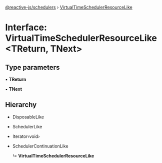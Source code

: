 [@reactive-js/schedulers](../README.md) › [VirtualTimeSchedulerResourceLike](virtualtimeschedulerresourcelike.md)

# Interface: VirtualTimeSchedulerResourceLike <**TReturn, TNext**>

## Type parameters

▪ **TReturn**

▪ **TNext**

## Hierarchy

* DisposableLike

* SchedulerLike

* Iterator‹void›

* SchedulerContinuationLike

  ↳ **VirtualTimeSchedulerResourceLike**
